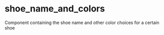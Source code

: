 # shoe_name_and_colors
Component containing the shoe name and other color choices for a certain shoe
